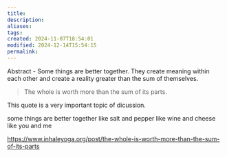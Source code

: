 ```yaml
---
title: 
description: 
aliases: 
tags: 
created: 2024-11-07T18:54:01
modified: 2024-12-14T15:54:15
permalink: 
---
```


Abstract - Some things are better together. They create meaning within each other and create a reality greater than the sum of themselves.


> The whole is worth more than the sum of its parts.

This quote is a very important topic of dicussion.



some things are better together
like salt and pepper
like wine and cheese
like you and me





https://www.inhaleyoga.org/post/the-whole-is-worth-more-than-the-sum-of-its-parts
